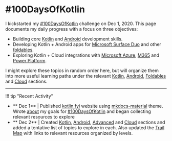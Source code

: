 # #100DaysOfKotlin

I kickstarted my [#100DaysOfKotlin](http://127.0.0.1:8000/home/about/#what-is-100daysofkotlin) challenge on Dec 1, 2020. This page documents my daily progress with a focus on three objectives:

 * Building core [Kotlin](https://kotlinlang.org/docs/reference/) and [Android](https://developer.android.com/kotlin) development skills.
 * Developing Kotlin + Android apps for [Microsoft Surface Duo](https://docs.microsoft.com/en-us/dual-screen/?WT.mc_id=mobile-9644-ninarasi) and other [foldables](https://developer.android.com/guide/topics/ui/foldables).
 * Exploring Kotlin + Cloud integrations with [Microsoft Azure](https://docs.microsoft.com/en-us/azure/?product=featured&WT.mc_id=mobile-9644-ninarasi), [M365](https://docs.microsoft.com/en-us/microsoft-365/?view=o365-worldwide&WT.mc_id=mobile-9644-ninarasi) and [Power Platform](https://docs.microsoft.com/en-us/power-platform/?WT.mc_id=mobile-9644-ninarasi).

I might explore these topics in random order here, but will organize them into more useful learning paths under the relevant [Kotlin](/kotlin), [Android](/android), [Foldables](/foldables) and [Cloud](/cloud) sections.

---

!!! tip "Recent Activity"

 * ** Dec 1** | Published [kotlin.fyi](https://kotlin.fyi) website using [mkdocs-material](https://squidfunk.github.io/mkdocs-material/) theme. Wrote [about](home/about) my goals for [#100DaysOfKotlin](home/100Days) and began collecting relevant resources to explore
 * ** Dec 2** | Created [Kotlin](/kotlin), [Android](/android), [Advanced](/advanced) and [Cloud](/cloud) sections and added a tentative list of topics to explore in each. Also updated the [Trail Map](/roadmap) with links to relevant resources organized by levels.
